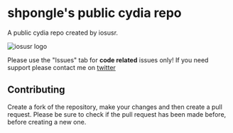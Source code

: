 # shpongle's public cydia repo

A public cydia repo created by iosusr.

![iosusr logo](https://github.com/osxusr/repo/blob/master/Icon.png)

Please use the "Issues" tab for **code related** issues only! If you need support please contact me on [twitter](https://twitter.com/shp0ng13)

## Contributing

Create a fork of the repository, make your changes and then create a pull request.
Please be sure to check if the pull request has been made before, before creating a new one.
